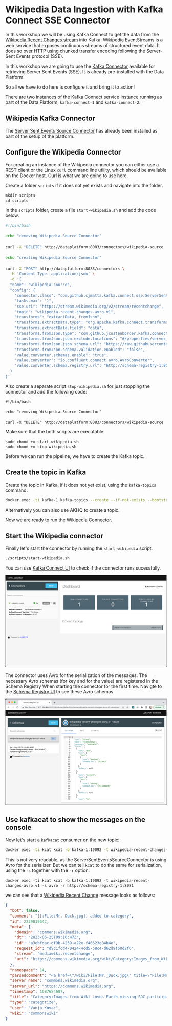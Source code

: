 # Wikipedia Data Ingestion with Kafka Connect SSE Connector

In this workshop we will be using Kafka Connect to get the data from the [Wikipedia Recent Changes stream](https://wikitech.wikimedia.org/wiki/Event_Platform/EventStreams) into Kafka. Wikipedia EventStreams is a web service that exposes continuous streams of structured event data. It does so over HTTP using chunked transfer encoding following the Server-Sent Events protocol (SSE). 

In this workshop we are going to use the [Kafka Connector](https://www.confluent.io/hub/cjmatta/kafka-connect-sse) available for retrieving Server Sent Events (SSE). It is already pre-installed with the Data Platform. 

So all we have to do here is configure it and bring it to action!

There are two instances of the Kafka Connect service instance running as part of the Data Platform, `kafka-connect-1` and `kafka-connect-2`. 

## Wikipedia Kafka Connector 

The [Server Sent Events Source Connector](com.github.cjmatta.kafka.connect.sse.ServerSentEventsSourceConnector) has already been installed as part of the setup of the platform. 

## Configure the Wikipedia Connector

For creating an instance of the Wikipedia connector you can either use a REST client or the Linux `curl` command line utility, which should be available on the Docker host. Curl is what we are going to use here. 

Create a folder `scripts` if it does not yet exists and navigate into the folder. 

```
mkdir scripts
cd scripts
```

In the `scripts` folder, create a file `start-wikipedia.sh` and add the code below.  

```bash
#!/bin/bash

echo "removing Wikipedia Source Connector"

curl -X "DELETE" http://dataplatform:8083/connectors/wikipedia-source

echo "creating Wikipedia Source Connector"

curl -X "POST" http://dataplatform:8083/connectors \
  -H 'Content-Type: application/json' \
  -d '{
  "name": "wikipedia-source",
  "config": {
    "connector.class": "com.github.cjmatta.kafka.connect.sse.ServerSentEventsSourceConnector",
    "tasks.max": "1",
    "sse.uri": "https://stream.wikimedia.org/v2/stream/recentchange",
    "topic": "wikipedia-recent-changes-avro.v1",
    "transforms": "extractData, fromJson",
    "transforms.extractData.type": "org.apache.kafka.connect.transforms.ExtractField$Value", 
    "transforms.extractData.field": "data",
    "transforms.fromJson.type": "com.github.jcustenborder.kafka.connect.json.FromJson$Value",
    "transforms.fromJson.json.exclude.locations": "#/properties/server_script_path,#/properties/log_params,#/properties/log_action,#/properties/log_action_comment,#/properties/log_id,#/properties/log_type,#/properties/$schema,#/$schema",
    "transforms.fromJson.json.schema.url": "https://raw.githubusercontent.com/wikimedia/mediawiki-event-schemas/master/jsonschema/mediawiki/recentchange/1.0.0.json",
    "transforms.fromJson.schema.validation.enabled": "false",
    "value.converter.schemas.enable": "true",
    "value.converter": "io.confluent.connect.avro.AvroConverter",
    "value.converter.schema.registry.url": "http://schema-registry-1:8081"
  }
}' 
```

Also create a separate script `stop-wikipedia.sh` for just stopping the connector and add the following code:

```
#!/bin/bash

echo "removing Wikipedia Source Connector"

curl -X "DELETE" http://dataplatform:8083/connectors/wikipedia-source
```

Make sure that the both scripts are executable

```
sudo chmod +x start-wikipedia.sh
sudo chmod +x stop-wikipedia.sh
```

Before we can run the pipeline, we have to create the Kafka topic.

## Create the topic in Kafka

Create the topic in Kafka, if it does not yet exist, using the `kafka-topics` command. 

```bash
docker exec -ti kafka-1 kafka-topics --create --if-not-exists --bootstrap-server kafka-1:19092 --topic wikipedia-recent-changes-avro.v1 --partitions 8 --replication-factor 3
```

Alternatively you can also use AKHQ to create a topic. 

Now we are ready to run the Wikipedia Connector. 

## Start the Wikipedia connector

Finally let's start the connector by running the `start-wikipedia` script.

```bash
./scripts/start-wikipedia.sh
```

You can use [Kafka Connect UI](http://dataplatform:28038/) to check if the connector runs sucessfully.

![Alt Image Text](./images/kafka-connect-ui.png "Kafka Connect UI") 

The connector uses Avro for the serialization of the messages. The necessary Avro schemas (for key and for the value) are registered in the Schema Registry When starting the connector for the first time. Navigte to the [Schema Registry UI](http://dataplatform:28102) to see these Avro schemas. 

![Alt Image Text](./images/schema-registry-ui.png "Schema Registry UI") 

## Use kafkacat to show the messages on the console

Now let's start a `kafkacat` consumer on the new topic:

```bash
docker exec -ti kcat kcat -b kafka-1:19092 -t wikipedia-recent-changes-avro.v1
```

This is not very readable, as the ServerSentEventsSourceConnector is using Avro for the serializer. But we can tell `kcat` to do the same for serialization, using the `-s` together with the `-r` option:

```
docker exec -ti kcat kcat -b kafka-1:19092 -t wikipedia-recent-changes-avro.v1 -s avro -r http://schema-registry-1:8081
```

we can see that a [Wikipedia Recent Change](https://stream.wikimedia.org/?doc#/) message looks as follows:

```json
{
  "bot": false,
  "comment": "[[:File:Mr. Duck.jpg]] added to category",
  "id": 2229019642,
  "meta": {
    "domain": "commons.wikimedia.org",
    "dt": "2023-06-25T09:16:47Z",
    "id": "a3ebfdac-df9b-4239-a22e-f46623e84b4e",
    "request_id": "d9c1fcd4-0424-4cd5-b8c4-d62d9f60d2f6",
    "stream": "mediawiki.recentchange",
    "uri": "https://commons.wikimedia.org/wiki/Category:Images_from_Wiki_Loves_Earth_missing_SDC_participant_in"
  },
  "namespace": 14,
  "parsedcomment": "<a href=\"/wiki/File:Mr._Duck.jpg\" title=\"File:Mr. Duck.jpg\">File:Mr. Duck.jpg</a> added to category",
  "server_name": "commons.wikimedia.org",
  "server_url": "https://commons.wikimedia.org",
  "timestamp": 1687684607,
  "title": "Category:Images from Wiki Loves Earth missing SDC participant in",
  "type": "categorize",
  "user": "Vanja Kovac",
  "wiki": "commonswiki"
}
```
